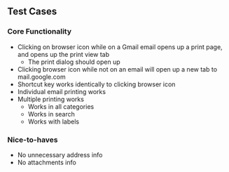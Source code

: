 ## Test Cases
### Core Functionality
- Clicking on browser icon while on a Gmail email opens up a print page, and opens up the print view tab
	- The print dialog should open up
- Clicking browser icon while not on an email will open up a new tab to mail.google.com
- Shortcut key works identically to clicking browser icon
- Individual email printing works
- Multiple printing works
    + Works in all categories
    + Works in search
    + Works with labels

### Nice-to-haves
- No unnecessary address info
- No attachments info